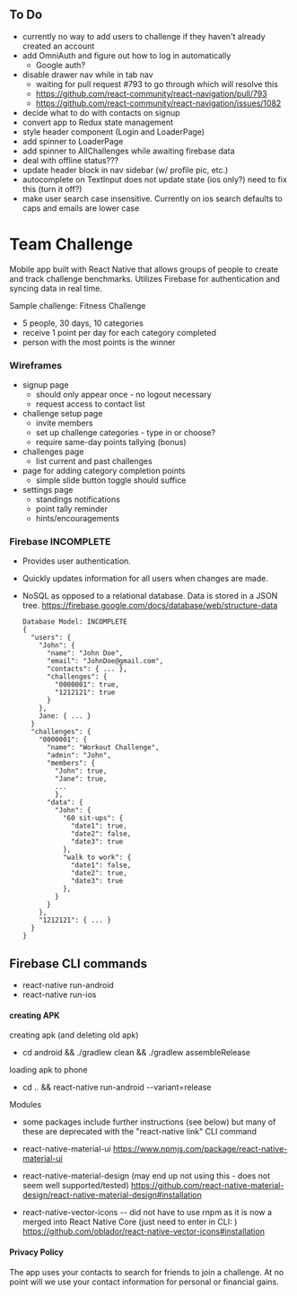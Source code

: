 ## To Do
- currently no way to add users to challenge if they haven't already created an account
- add OmniAuth and figure out how to log in automatically
    - Google auth?
- disable drawer nav while in tab nav
    - waiting for pull request #793 to go through which will resolve this
    - https://github.com/react-community/react-navigation/pull/793
    - https://github.com/react-community/react-navigation/issues/1082
- decide what to do with contacts on signup
- convert app to Redux state management
- style header component (Login and LoaderPage)
- add spinner to LoaderPage
- add spinner to AllChallenges while awaiting firebase data
- deal with offline status???
- update header block in nav sidebar (w/ profile pic, etc.)
- autocomplete on TextInput does not update state (ios only?) need to fix this (turn it off?)
- make user search case insensitive. Currently on ios search defaults to caps and emails are lower case

# Team Challenge
Mobile app built with React Native that allows groups of people to create and track challenge benchmarks. Utilizes Firebase for authentication and syncing data in real time.

Sample challenge: Fitness Challenge
- 5 people, 30 days, 10 categories
- receive 1 point per day for each category completed
- person with the most points is the winner

### Wireframes
- signup page
  - should only appear once - no logout necessary
  - request access to contact list
- challenge setup page
  - invite members
  - set up challenge categories - type in or choose?
  - require same-day points tallying (bonus)
- challenges page
  - list current and past challenges
- page for adding category completion points
  - simple slide button toggle should suffice
- settings page
  - standings notifications
  - point tally reminder
  - hints/encouragements

### Firebase INCOMPLETE
- Provides user authentication.
- Quickly updates information for all users when changes are made.
- NoSQL as opposed to a relational database. Data is stored in a JSON tree.
https://firebase.google.com/docs/database/web/structure-data

      Database Model: INCOMPLETE
      {
        "users": {
          "John": {
            "name": "John Doe",
            "email": "JohnDoe@gmail.com",
            "contacts": { ... },
            "challenges": {
              "0000001": true,
              "1212121": true
            }
          },
          Jane: { ... }
        }
        "challenges": {
          "0000001": {
            "name": "Workout Challenge",
            "admin": "John",
            "members": {
              "John": true,
              "Jane": true,
              ...
              },
            "data": {
              "John": {
                "60 sit-ups": {
                  "date1": true,
                  "date2": false,
                  "date3": true
                },
                "walk to work": {
                  "date1": false,
                  "date2": true,
                  "date3": true
                },
              }
            }
          },
          "1212121": { ... }
        }
      }

## Firebase CLI commands
- react-native run-android
- react-native run-ios

#### creating APK
creating apk (and deleting old apk)
- cd android && ./gradlew clean && ./gradlew assembleRelease

loading apk to phone
- cd .. && react-native run-android --variant=release


Modules
- some packages include further instructions (see below) but many of these are
deprecated with the "react-native link" CLI command

- react-native-material-ui
https://www.npmjs.com/package/react-native-material-ui

- react-native-material-design (may end up not using this - does not seem well supported/tested)
https://github.com/react-native-material-design/react-native-material-design#installation


- react-native-vector-icons
   -- did not have to use rnpm as it is now a merged into React Native Core
   (just need to enter in CLI: <react-native link>)
https://github.com/oblador/react-native-vector-icons#installation


#### Privacy Policy
The app uses your contacts to search for friends to join a challenge.
At no point will we use your contact information for personal or
financial gains.
